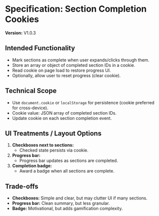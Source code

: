 # Specification: Section Completion Cookies

**Version:** V1.0.3

## Intended Functionality
- Mark sections as complete when user expands/clicks through them.
- Store an array or object of completed section IDs in a cookie.
- Read cookie on page load to restore progress UI.
- Optionally, allow user to reset progress (clear cookie).

## Technical Scope
- Use `document.cookie` or `localStorage` for persistence (cookie preferred for cross-device).
- Cookie value: JSON array of completed section IDs.
- Update cookie on each section completion event.

## UI Treatments / Layout Options
1. **Checkboxes next to sections:**
   - Checked state persists via cookie.
2. **Progress bar:**
   - Progress bar updates as sections are completed.
3. **Completion badge:**
   - Award a badge when all sections are complete.

## Trade-offs
- **Checkboxes:** Simple and clear, but may clutter UI if many sections.
- **Progress bar:** Clean summary, but less granular.
- **Badge:** Motivational, but adds gamification complexity.
